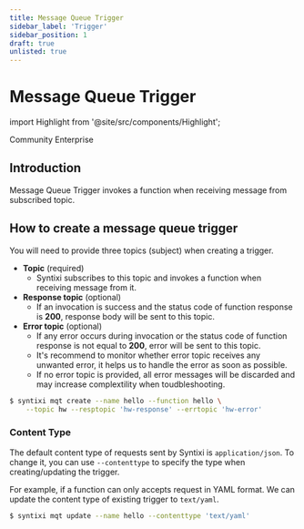 ```yaml
---
title: Message Queue Trigger
sidebar_label: 'Trigger'
sidebar_position: 1
draft: true
unlisted: true
---
```


# Message Queue Trigger

import Highlight from '@site/src/components/Highlight';

<div class="pill-list">
    <Highlight color="rgb(31 167 138)">Community</Highlight>
    <Highlight color="rgb(238 67 110)">Enterprise</Highlight>
</div>

## Introduction

Message Queue Trigger invokes a function when receiving message from subscribed topic.

## How to create a message queue trigger

You will need to provide three topics (subject) when creating a trigger.

* **Topic** (required)
    * Syntixi subscribes to this topic and invokes a function when receiving message from it.
* **Response topic** (optional)
    * If an invocation is success and the status code of function response is **200**, response body will be sent to this topic.
* **Error topic** (optional)
    * If any error occurs during invocation or the status code of function response is not equal to **200**, error will be sent to this topic.
    * It's recommend to monitor whether error topic receives any unwanted error, it helps us to handle the error as soon as possible.
    * If no error topic is provided, all error messages will be discarded and may increase complextility when toudbleshooting.

```sh
$ syntixi mqt create --name hello --function hello \
    --topic hw --resptopic 'hw-response' --errtopic 'hw-error'
```

### Content Type

The default content type of requests sent by Syntixi is `application/json`. To change it, you can use `--contenttype` to specify the type when creating/updating the trigger.

For example, if a function can only accepts request in YAML format. We can update the content type of existing trigger to `text/yaml`.

```sh
$ syntixi mqt update --name hello --contenttype 'text/yaml'
```